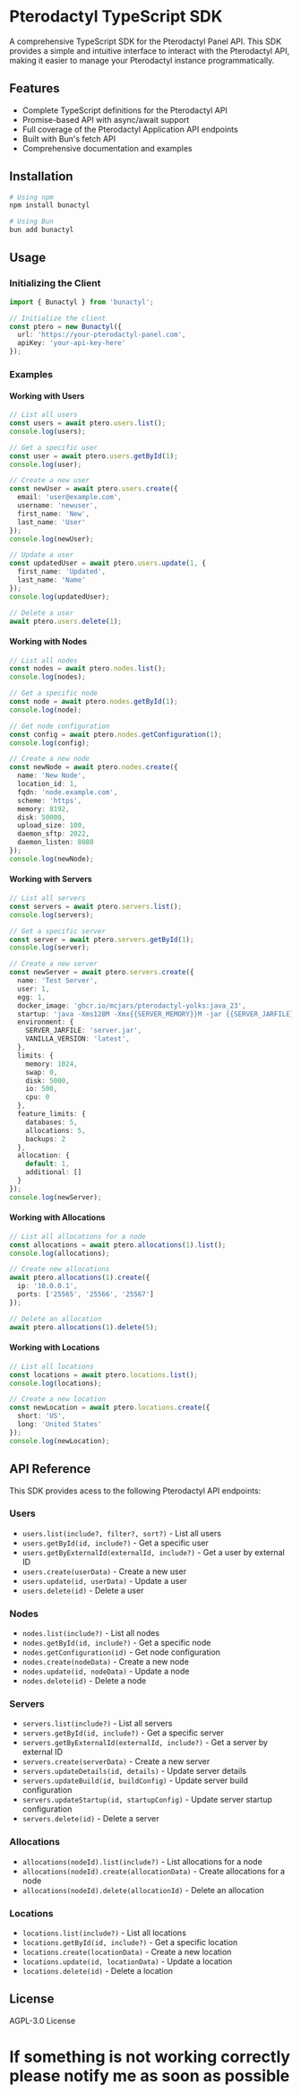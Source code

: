 # Pterodactyl TypeScript SDK

A comprehensive TypeScript SDK for the Pterodactyl Panel API. This SDK provides a simple and intuitive interface to interact with the Pterodactyl API, making it easier to manage your Pterodactyl instance programmatically.

## Features

- Complete TypeScript definitions for the Pterodactyl API
- Promise-based API with async/await support
- Full coverage of the Pterodactyl Application API endpoints
- Built with Bun's fetch API
- Comprehensive documentation and examples

## Installation

```bash
# Using npm
npm install bunactyl

# Using Bun
bun add bunactyl
```

## Usage

### Initializing the Client

```typescript
import { Bunactyl } from 'bunactyl';

// Initialize the client
const ptero = new Bunactyl({
  url: 'https://your-pterodactyl-panel.com',
  apiKey: 'your-api-key-here'
});
```

### Examples

#### Working with Users

```typescript
// List all users
const users = await ptero.users.list();
console.log(users);

// Get a specific user
const user = await ptero.users.getById(1);
console.log(user);

// Create a new user
const newUser = await ptero.users.create({
  email: 'user@example.com',
  username: 'newuser',
  first_name: 'New',
  last_name: 'User'
});
console.log(newUser);

// Update a user
const updatedUser = await ptero.users.update(1, {
  first_name: 'Updated',
  last_name: 'Name'
});
console.log(updatedUser);

// Delete a user
await ptero.users.delete(1);
```

#### Working with Nodes

```typescript
// List all nodes
const nodes = await ptero.nodes.list();
console.log(nodes);

// Get a specific node
const node = await ptero.nodes.getById(1);
console.log(node);

// Get node configuration
const config = await ptero.nodes.getConfiguration(1);
console.log(config);

// Create a new node
const newNode = await ptero.nodes.create({
  name: 'New Node',
  location_id: 1,
  fqdn: 'node.example.com',
  scheme: 'https',
  memory: 8192,
  disk: 50000,
  upload_size: 100,
  daemon_sftp: 2022,
  daemon_listen: 8080
});
console.log(newNode);
```

#### Working with Servers

```typescript
// List all servers
const servers = await ptero.servers.list();
console.log(servers);

// Get a specific server
const server = await ptero.servers.getById(1);
console.log(server);

// Create a new server
const newServer = await ptero.servers.create({
  name: 'Test Server',
  user: 1,
  egg: 1,
  docker_image: 'ghcr.io/mcjars/pterodactyl-yolks:java_23',
  startup: 'java -Xms128M -Xmx{{SERVER_MEMORY}}M -jar {{SERVER_JARFILE}}',
  environment: {
    SERVER_JARFILE: 'server.jar',
    VANILLA_VERSION: 'latest',
  },
  limits: {
    memory: 1024,
    swap: 0,
    disk: 5000,
    io: 500,
    cpu: 0
  },
  feature_limits: {
    databases: 5,
    allocations: 5,
    backups: 2
  },
  allocation: {
    default: 1,
    additional: []
  }
});
console.log(newServer);
```

#### Working with Allocations

```typescript
// List all allocations for a node
const allocations = await ptero.allocations(1).list();
console.log(allocations);

// Create new allocations
await ptero.allocations(1).create({
  ip: '10.0.0.1',
  ports: ['25565', '25566', '25567']
});

// Delete an allocation
await ptero.allocations(1).delete(5);
```

#### Working with Locations

```typescript
// List all locations
const locations = await ptero.locations.list();
console.log(locations);

// Create a new location
const newLocation = await ptero.locations.create({
  short: 'US',
  long: 'United States'
});
console.log(newLocation);
```

## API Reference

This SDK provides acess to the following Pterodactyl API endpoints:

### Users
- `users.list(include?, filter?, sort?)` - List all users
- `users.getById(id, include?)` - Get a specific user
- `users.getByExternalId(externalId, include?)` - Get a user by external ID
- `users.create(userData)` - Create a new user
- `users.update(id, userData)` - Update a user
- `users.delete(id)` - Delete a user

### Nodes
- `nodes.list(include?)` - List all nodes
- `nodes.getById(id, include?)` - Get a specific node
- `nodes.getConfiguration(id)` - Get node configuration
- `nodes.create(nodeData)` - Create a new node
- `nodes.update(id, nodeData)` - Update a node
- `nodes.delete(id)` - Delete a node

### Servers
- `servers.list(include?)` - List all servers
- `servers.getById(id, include?)` - Get a specific server
- `servers.getByExternalId(externalId, include?)` - Get a server by external ID
- `servers.create(serverData)` - Create a new server
- `servers.updateDetails(id, details)` - Update server details
- `servers.updateBuild(id, buildConfig)` - Update server build configuration
- `servers.updateStartup(id, startupConfig)` - Update server startup configuration
- `servers.delete(id)` - Delete a server

### Allocations
- `allocations(nodeId).list(include?)` - List allocations for a node
- `allocations(nodeId).create(allocationData)` - Create allocations for a node
- `allocations(nodeId).delete(allocationId)` - Delete an allocation

### Locations
- `locations.list(include?)` - List all locations
- `locations.getById(id, include?)` - Get a specific location
- `locations.create(locationData)` - Create a new location
- `locations.update(id, locationData)` - Update a location
- `locations.delete(id)` - Delete a location

## License

AGPL-3.0 License


# If something is not working correctly please notify me as soon as possible